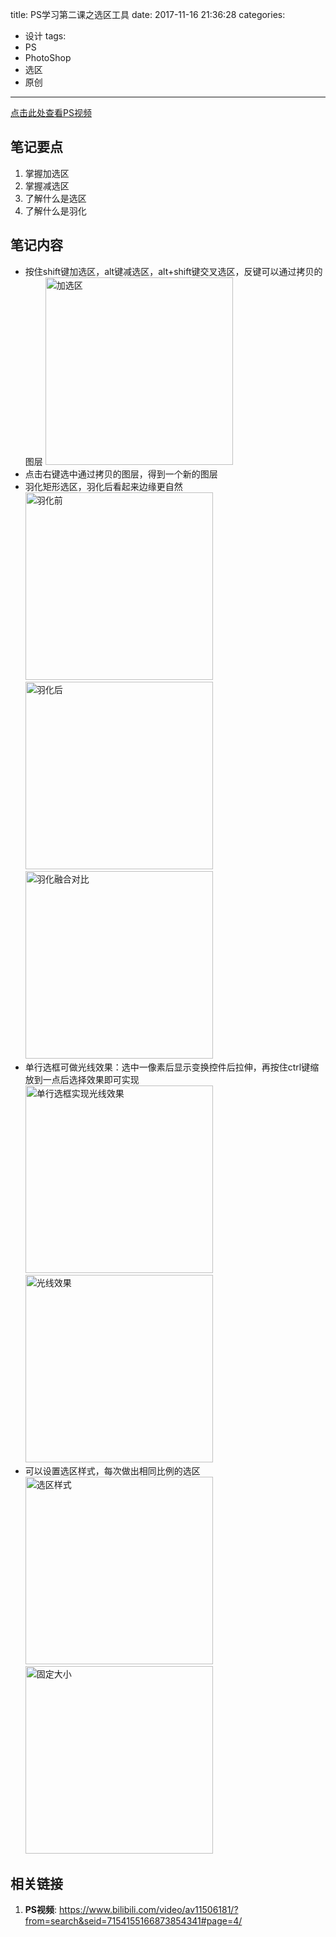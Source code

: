 title: PS学习第二课之选区工具
date: 2017-11-16 21:36:28
categories:
- 设计
tags:
- PS
- PhotoShop
- 选区
- 原创
---
[点击此处查看PS视频](https://www.bilibili.com/video/av11506181/?from=search&seid=7154155166873854341#page=4)
## 笔记要点
1. 掌握加选区
1. 掌握减选区
1. 了解什么是选区
1. 了解什么是羽化
<!-- more -->
## 笔记内容
<style>
    img{
        width: 300px;
    }
</style>
- 按住shift键加选区，alt键减选区，alt+shift键交叉选区，反键可以通过拷贝的图层
![加选区](/resource/加选区.jpg)
- 点击右键选中通过拷贝的图层，得到一个新的图层
- 羽化矩形选区，羽化后看起来边缘更自然
![羽化前](/resource/羽化前.jpg)![羽化后](/resource/羽化后.jpg)![羽化融合对比](/resource/羽化融合对比.jpg)
- 单行选框可做光线效果：选中一像素后显示变换控件后拉伸，再按住ctrl键缩放到一点后选择效果即可实现
![单行选框实现光线效果](/resource/单行选框实现光线效果.jpg)![光线效果](/resource/光线效果.jpg)
- 可以设置选区样式，每次做出相同比例的选区
![选区样式](/resource/选区样式.jpg)![固定大小](/resource/固定大小.jpg)

## 相关链接
1. **PS视频**: <https://www.bilibili.com/video/av11506181/?from=search&seid=7154155166873854341#page=4/>